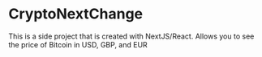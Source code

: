 # CryptoNextChange
This is a side project that is created with NextJS/React.  Allows you to see the price of Bitcoin in USD, GBP, and EUR
